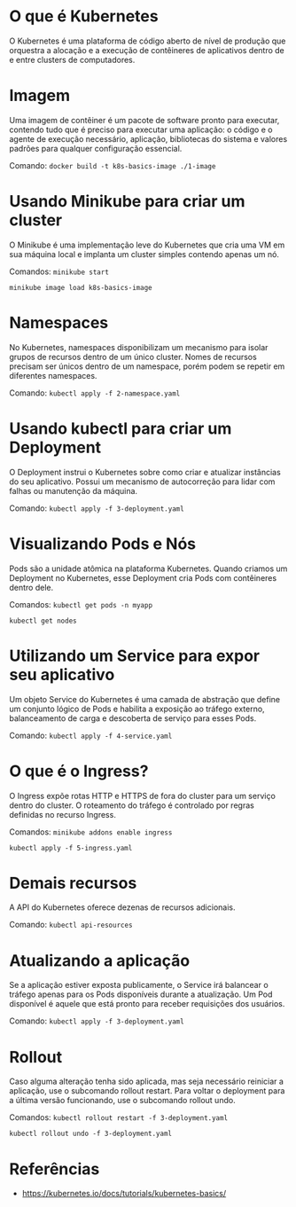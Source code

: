 # O que é Kubernetes

O Kubernetes é uma plataforma de código aberto de nível
de produção que orquestra a alocação e a execução de
contêineres de aplicativos dentro de e entre clusters de
computadores.

# Imagem

Uma imagem de contêiner é um pacote de software pronto para executar, contendo tudo que é preciso para executar uma aplicação: o código e o agente de execução necessário, aplicação, bibliotecas do sistema e valores padrões para qualquer configuração essencial.

Comando:
```docker build -t k8s-basics-image ./1-image```

# Usando Minikube para criar um cluster

O Minikube é uma implementação leve do Kubernetes que cria uma VM em sua máquina local e implanta um cluster simples contendo apenas um nó.

Comandos:	```minikube start```

```minikube image load k8s-basics-image```

# Namespaces

No Kubernetes, namespaces disponibilizam um mecanismo para isolar grupos de recursos dentro de um único cluster. Nomes de recursos precisam ser únicos dentro de um namespace, porém podem se repetir em diferentes namespaces.

Comando:	```kubectl apply -f 2-namespace.yaml```

# Usando kubectl para criar um Deployment

O Deployment instrui o Kubernetes sobre como criar e atualizar instâncias do seu aplicativo. Possui um mecanismo de autocorreção para lidar com falhas ou manutenção da máquina.

Comando:	```kubectl apply -f 3-deployment.yaml```

# Visualizando Pods e Nós

Pods são a unidade atômica na plataforma Kubernetes. Quando criamos um Deployment no Kubernetes, esse Deployment cria Pods com contêineres dentro dele.

Comandos:	```kubectl get pods -n myapp```

```kubectl get nodes```

# Utilizando um Service para expor seu aplicativo

Um objeto Service do Kubernetes é uma camada de abstração que define um conjunto lógico de Pods e habilita a exposição ao tráfego externo, balanceamento de carga e descoberta de serviço para esses Pods.

Comando:	```kubectl apply -f 4-service.yaml```

# O que é o Ingress?

O Ingress expõe rotas HTTP e HTTPS de fora do cluster para um serviço dentro do cluster. O roteamento do tráfego é controlado por regras definidas no recurso Ingress.

Comandos:	```minikube addons enable ingress```

```kubectl apply -f 5-ingress.yaml```

# Demais recursos

A API do Kubernetes oferece dezenas de recursos adicionais.

Comando:	```kubectl api-resources```

# Atualizando a aplicação

Se a aplicação estiver exposta publicamente, o Service irá balancear o tráfego apenas para os Pods disponíveis durante a atualização. Um Pod disponível é aquele que está pronto para receber requisições dos usuários.

Comando:	```kubectl apply -f 3-deployment.yaml```

# Rollout

Caso alguma alteração tenha sido aplicada, mas seja necessário reiniciar a aplicação, use o subcomando rollout restart. Para voltar o deployment para a última versão funcionando, use o subcomando rollout undo.

Comandos:	```kubectl rollout restart -f 3-deployment.yaml```

```kubectl rollout undo -f 3-deployment.yaml```

# Referências
- https://kubernetes.io/docs/tutorials/kubernetes-basics/





